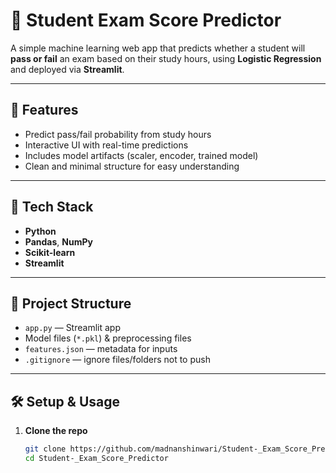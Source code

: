 # 🧠 Student Exam Score Predictor

A simple machine learning web app that predicts whether a student will **pass or fail** an exam based on their study hours, using **Logistic Regression** and deployed via **Streamlit**.

---

## 🚀 Features

- Predict pass/fail probability from study hours  
- Interactive UI with real-time predictions  
- Includes model artifacts (scaler, encoder, trained model)  
- Clean and minimal structure for easy understanding  

---

## 🧰 Tech Stack

- **Python**  
- **Pandas**, **NumPy**  
- **Scikit-learn**  
- **Streamlit**

---

## 📂 Project Structure


- `app.py` — Streamlit app  
- Model files (`*.pkl`) & preprocessing files  
- `features.json` — metadata for inputs  
- `.gitignore` — ignore files/folders not to push  

---

## 🛠️ Setup & Usage

1. **Clone the repo**  
   ```bash
   git clone https://github.com/madnanshinwari/Student-_Exam_Score_Predictor.git
   cd Student-_Exam_Score_Predictor
